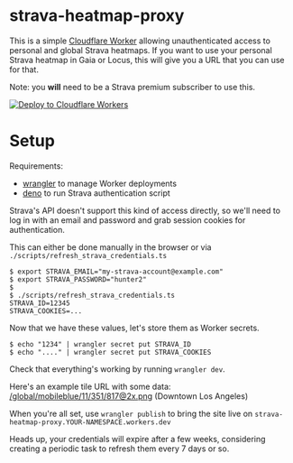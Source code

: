 # strava-heatmap-proxy

This is a simple [Cloudflare Worker](https://workers.dev) allowing
unauthenticated access to personal and global Strava heatmaps. If you want to
use your personal Strava heatmap in Gaia or Locus, this will give you a URL
that you can use for that.

Note: you **will** need to be a Strava premium subscriber to use this.

[![Deploy to Cloudflare Workers](https://deploy.workers.cloudflare.com/button)](https://deploy.workers.cloudflare.com/?url=https://github.com/erik/strava-heatmap-proxy)

# Setup

Requirements:

  - [wrangler](https://github.com/cloudflare/wrangler) to manage Worker deployments
  - [deno](https://deno.land) to run Strava authentication script

Strava's API doesn't support this kind of access directly, so we'll need to
log in with an email and password and grab session cookies for
authentication.

This can either be done manually in the browser or via
`./scripts/refresh_strava_credentials.ts`

``` console
$ export STRAVA_EMAIL="my-strava-account@example.com"
$ export STRAVA_PASSWORD="hunter2"
$
$ ./scripts/refresh_strava_credentials.ts
STRAVA_ID=12345
STRAVA_COOKIES=...
```

Now that we have these values, let's store them as Worker secrets.

``` console
$ echo "1234" | wrangler secret put STRAVA_ID
$ echo "...." | wrangler secret put STRAVA_COOKIES
```

Check that everything's working by running `wrangler dev`.

Here's an example tile URL with some data:
[/global/mobileblue/11/351/817@2x.png](http://127.0.0.1:8787/global/mobileblue/11/351/817@2x.png)
(Downtown Los Angeles)

When you're all set, use `wrangler publish` to bring the site live on
`strava-heatmap-proxy.YOUR-NAMESPACE.workers.dev`

Heads up, your credentials will expire after a few weeks, considering creating
a periodic task to refresh them every 7 days or so.

